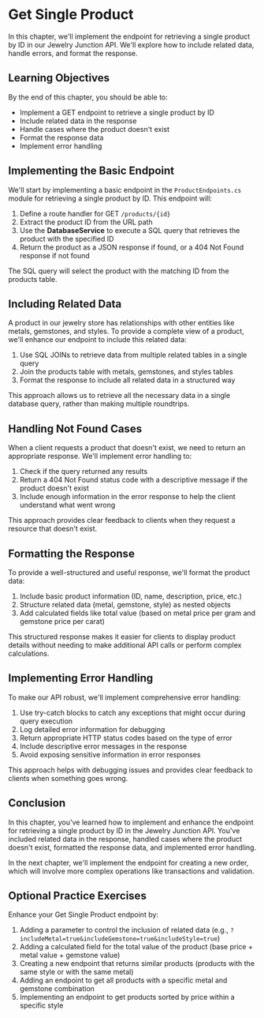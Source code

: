 # Get Single Product

In this chapter, we'll implement the endpoint for retrieving a single product by ID in our Jewelry Junction API. We'll explore how to include related data, handle errors, and format the response.

## Learning Objectives

By the end of this chapter, you should be able to:
- Implement a GET endpoint to retrieve a single product by ID
- Include related data in the response
- Handle cases where the product doesn't exist
- Format the response data
- Implement error handling

## Implementing the Basic Endpoint

We'll start by implementing a basic endpoint in the `ProductEndpoints.cs` module for retrieving a single product by ID. This endpoint will:

1. Define a route handler for GET `/products/{id}`
2. Extract the product ID from the URL path
3. Use the **DatabaseService** to execute a SQL query that retrieves the product with the specified ID
4. Return the product as a JSON response if found, or a 404 Not Found response if not found

The SQL query will select the product with the matching ID from the products table.

## Including Related Data

A product in our jewelry store has relationships with other entities like metals, gemstones, and styles. To provide a complete view of a product, we'll enhance our endpoint to include this related data:

1. Use SQL JOINs to retrieve data from multiple related tables in a single query
2. Join the products table with metals, gemstones, and styles tables
3. Format the response to include all related data in a structured way

This approach allows us to retrieve all the necessary data in a single database query, rather than making multiple roundtrips.

## Handling Not Found Cases

When a client requests a product that doesn't exist, we need to return an appropriate response. We'll implement error handling to:

1. Check if the query returned any results
2. Return a 404 Not Found status code with a descriptive message if the product doesn't exist
3. Include enough information in the error response to help the client understand what went wrong

This approach provides clear feedback to clients when they request a resource that doesn't exist.

## Formatting the Response

To provide a well-structured and useful response, we'll format the product data:

1. Include basic product information (ID, name, description, price, etc.)
2. Structure related data (metal, gemstone, style) as nested objects
3. Add calculated fields like total value (based on metal price per gram and gemstone price per carat)

This structured response makes it easier for clients to display product details without needing to make additional API calls or perform complex calculations.

## Implementing Error Handling

To make our API robust, we'll implement comprehensive error handling:

1. Use try-catch blocks to catch any exceptions that might occur during query execution
2. Log detailed error information for debugging
3. Return appropriate HTTP status codes based on the type of error
4. Include descriptive error messages in the response
5. Avoid exposing sensitive information in error responses

This approach helps with debugging issues and provides clear feedback to clients when something goes wrong.

## Conclusion

In this chapter, you've learned how to implement and enhance the endpoint for retrieving a single product by ID in the Jewelry Junction API. You've included related data in the response, handled cases where the product doesn't exist, formatted the response data, and implemented error handling.

In the next chapter, we'll implement the endpoint for creating a new order, which will involve more complex operations like transactions and validation.

## Optional Practice Exercises

Enhance your Get Single Product endpoint by:

1. Adding a parameter to control the inclusion of related data (e.g., `?includeMetal=true&includeGemstone=true&includeStyle=true`)
2. Adding a calculated field for the total value of the product (base price + metal value + gemstone value)
3. Creating a new endpoint that returns similar products (products with the same style or with the same metal)
4. Adding an endpoint to get all products with a specific metal and gemstone combination
5. Implementing an endpoint to get products sorted by price within a specific style
